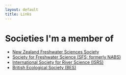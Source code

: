 ```yaml
---
layout: default
title: Links
---
```


# Societies I'm a member of
- [New Zealand Freshwater Sciences Society](http://freshwater.science.org.nz/index.php/)
- [Society for Freshwater Science (SFS; formerly NABS)](http://www.freshwater-science.org/default.aspx)
- [International Society for River Science (ISRS)](http://riversociety.org/)
- [British Ecological Society (BES)](http://www.britishecologicalsociety.org/)

